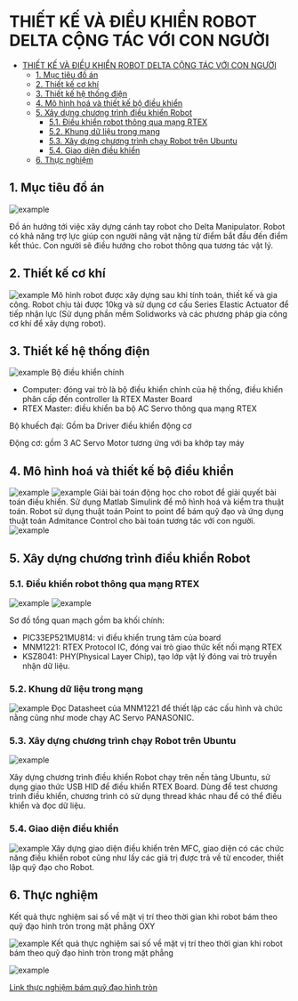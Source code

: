 



# THIẾT KẾ VÀ ĐIỀU KHIỂN ROBOT DELTA CỘNG TÁC VỚI CON NGƯỜI

- [THIẾT KẾ VÀ ĐIỀU KHIỂN ROBOT DELTA CỘNG TÁC VỚI CON NGƯỜI](#thiết-kế-và-điều-khiển-robot-delta-cộng-tác-với-con-người)
  - [1. Mục tiêu đồ án](#1-mục-tiêu-đồ-án)
  - [2. Thiết kế cơ khí](#2-thiết-kế-cơ-khí)
  - [3. Thiết kế hệ thống điện](#3-thiết-kế-hệ-thống-điện)
  - [4. Mô hình hoá và thiết kế bộ điều khiển](#4-mô-hình-hoá-và-thiết-kế-bộ-điều-khiển)
  - [5. Xây dựng chương trình điều khiển Robot](#5-xây-dựng-chương-trình-điều-khiển-robot)
    - [5.1. Điều khiển robot thông qua mạng RTEX](#51-điều-khiển-robot-thông-qua-mạng-rtex)
    - [5.2. Khung dữ liệu trong mạng](#52-khung-dữ-liệu-trong-mạng)
    - [5.3. Xây dựng chương trình chạy Robot trên Ubuntu](#53-xây-dựng-chương-trình-chạy-robot-trên-ubuntu)
    - [5.4. Giao diện điều khiển](#54-giao-diện-điều-khiển)
  - [6. Thực nghiệm](#6-thực-nghiệm)

## 1. Mục tiêu đồ án

![example](Image/Manpulator.png)

Đồ án hướng tới việc xây dựng cánh tay robot cho Delta Manipulator. Robot có khả năng trợ lực giúp con người nâng vật nặng từ điểm bắt đầu đến điểm kết thúc. Con người sẽ điều hướng cho robot thông qua tương tác vật lý.

## 2. Thiết kế cơ khí
![example](Image/Thucte.png)
Mô hình robot được xây dựng sau khi tính toán, thiết kế và gia công. Robot chịu tải được 10kg và sử dụng cơ cấu Series Elastic Actuator để tiếp nhận lực (Sử dụng phần mềm Solidworks và các phương pháp gia công cơ khí để xây dựng robot). 


## 3. Thiết kế hệ thống điện

![example](Image/Hethongdien.png)
Bộ điều khiển chính
- Computer: đóng vai trò là bộ điều khiển chính của hệ thống, điều khiển phân cấp đến controller là RTEX Master Board
- RTEX Master: điều khiển ba bộ AC Servo thông qua mạng RTEX

Bộ khuếch đại: Gồm ba Driver điều khiển động cơ

Động cơ: gồm 3 AC Servo Motor tương ứng với ba khớp tay máy

## 4. Mô hình hoá và thiết kế bộ điều khiển
![example](Image/Sodokhoi.png)
![example](Image/robot.png)
Giải bài toán động học cho robot để giải quyết bài toán điều khiển. Sử dụng Matlab Simulink để mô hình hoá và kiểm tra thuật toán.
Robot sử dụng thuật toán Point to point để bám quỹ đạo và ứng dụng thuật toán Admitance Control cho bài toán tương tác với con người.
![example](Image/Admitance.png)
## 5. Xây dựng chương trình điều khiển Robot
### 5.1. Điều khiển robot thông qua mạng RTEX
![example](Image/BoardRTEX.png)
![example](Image/RTEX.png)

Sơ đồ tổng quan mạch gồm ba khối chính:
- PIC33EP521MU814: vi điều khiển trung tâm của board
- MNM1221: RTEX Protocol IC, đóng vai trò giao thức kết nối mạng RTEX
- KSZ8041: PHY(Physical Layer Chip), tạo lớp vật lý đóng vai trò truyền nhận dữ liệu.

### 5.2. Khung dữ liệu trong mạng
![example](Image/Datasheet.png)
Đọc Datasheet của MNM1221 để thiết lập các cấu hình và chức nằng cũng như mode chạy AC Servo PANASONIC.

### 5.3. Xây dựng chương trình chạy Robot trên Ubuntu

![example](Image/Screen1.png)

Xây dựng chương trình điều khiển Robot chạy trên nền tảng Ubuntu, sử dụng giao thức USB HID để điều khiển RTEX Board. Dùng để test chương trình điều khiển, chương trình có sử dụng thread khác nhau để có thể điều khiển và đọc dữ liệu.

### 5.4. Giao diện điều khiển
![example](Image/Giaodien1.png)
Xây dựng giao diện điều khiển trên MFC, giao diện có các chức năng điều khiển robot cũng như lấy các giá trị được trả về từ encoder, thiết lập quỹ đạo cho Robot.

## 6. Thực nghiệm
Kết quả thực nghiệm sai số về mặt vị trí theo thời gian khi robot bám theo quỹ đạo hình tròn trong mặt phẳng OXY

![example](Image/Duongtron.png)
Kết quả thực nghiệm sai số về mặt vị trí theo thời gian khi robot bám theo quỹ đạo hình tròn trong mặt phẳng 

![example](Image/Duongtron1.png)

[Link thực nghiệm bám quỹ đạo hình tròn](https://www.youtube.com/watch?v=yH_MfY3dLOM)